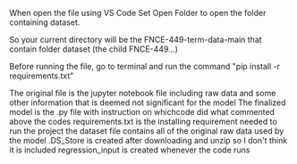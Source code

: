 When open the file using VS Code
Set Open Folder to open the folder containing dataset.

So your current directory will be the FNCE-449-term-data-main that contain folder dataset (the child FNCE-449...)

Before running the file, go to terminal and run the command "pip install -r requirements.txt"

The original file is the jupyter notebook file including raw data and some other information that is deemed not significant for the model
The finalized model is the .py file with instruction on whichcode did what commented above the codes
requirements.txt is the installing requirement needed to run the project
the dataset file contains all of the original raw data used by the model
.DS_Store is created after downloading and unzip so I don't think it is included
regression_input is created whenever the code runs
